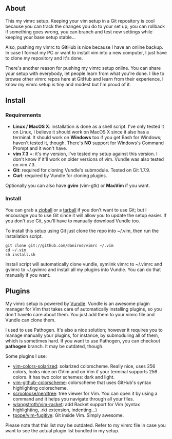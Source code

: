 ## About

This my vimrc setup. Keeping your vim setup in a Git repository
is cool because you can track the changes you do to your set up,
you can rollback if something goes wrong, you can branch and
test new settings while keeping your base setup stable...

Also, pushing my vimrc to GitHub is nice because I have an
online backup. In case I format my PC or want to install vim into
a new computer, I just have to clone my repository and it's done.

There's another reason for pushing my vimrc setup online. You can
share your setup with everybody, let people learn from what you're
done. I like to browse other vimrc repos here at GitHub and learn
from their experience. I know my vimrc setup is tiny and modest but
I'm proud of it.

## Install

### Requirements

* **Linux / MacOS X**: installation is done as a shell script.
  I've only tested it on Linux, I believe it should work on MacOS X
  since it also has a terminal. It should work on **Windows** too
  if you get Bash for Windows; haven't tested it, though. There's
  __NO__ support for Windows's Command Prompt and it won't have.
* **vim 7.3 +**: it's my version, I've tested my setup against this
  version. I don't know if it'll work on older versions of vim.
  Vundle was also tested on vim 7.3.
* **Git**: required for cloning Vundle's submodule. Tested on Git 1.7.9.
* **Curl**: required by Vundle for cloning plugins.

Optionally you can also have **gvim** (vim-gtk) or **MacVim** if you want.

### Install

You can grab a [zipball](http://github.com/danirod/vimrc/archive/master.zip)
or a [tarball](http://github.com/danirod/vimrc/archive/master.tar.gz) if you
don't want to use Git; but I encourage you to use Git since it will allow
you to update the setup easier. If you don't use Git, you'll have to
manually download Vundle too.

To install this setup using Git just clone the repo into ~/.vim, then run
the installation script.


    git clone git://github.com/danirod/vimrc ~/.vim
    cd ~/.vim
    sh install.sh

Install script will automatically clone vundle, symlink vimrc to ~/.vimrc
and gvimrc to ~/.gvimrc and install all my plugins into Vundle. You can do
that manually if you want.

## Plugins

My vimrc setup is powered by [Vundle](http://github.com/gmarik/Vundle.vim).
Vundle is an awesome plugin manager for Vim that takes care of automatically
installing plugins, so you don't haveto care about them. You just add them
to your vimrc file and Vundle can clone them.

I used to use Pathogen. It's also a nice solution; however it requires you
to manage manually your plugins, for instance, by submoduling all of them,
which is sometimes hard. If you want to use Pathogen, you can checkout
__pathogen__ branch. It may be outdated, though.

Some plugins I use:

* [vim-colors-solarized](http://github.com/altercation/vim-colors-solarized):
  solarized colorscheme. Really nice, uses 256 colors, looks nice on GVim
  and on Vim if your terminal supports 256 colors. It has two color schemes:
  dark and light.
* [vim-github-colorscheme](http://github.com/endel/vim-github-colorscheme):
  colorscheme that uses GitHub's syntax highlighting colorscheme.
* [scrooloose/nerdtree](http://github.com/scrooloose/nerdtree): tree viewer
  for Vim. You can open it by using a command and it helps you navigate
  through all your files.
* [wlangstroth/vim-racket](http://github.com/wlangstroth/vim-racket): add
  Racket support for Vim (syntax highlighting, .rkt extension, indenting...)
* [tpope/vim-fugitive](http://github.com/tpope/vim-fugitive): Git inside Vim.
  Simply awesome.

Please note that this list may be outdated. Refer to my vimrc file in
case you want to see the actual plugin list bundled in my setup.
